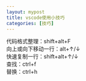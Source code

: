 ```yaml
---
layout: mypost
title: vscode使用小技巧
categories: [技巧]
---
```

代码格式整理：shift+alt+F <br />
向上或向下移动一行：alt+↑/↓<br />
快速复制一行：shift+alt+↑/↓<br />
查找：ctrl+f<br />
替换：ctrl+h<br />

